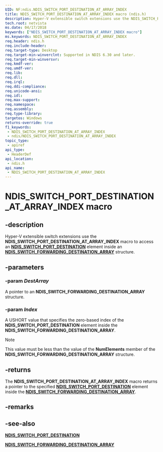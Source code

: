 ```yaml
---
UID: NF:ndis.NDIS_SWITCH_PORT_DESTINATION_AT_ARRAY_INDEX
title: NDIS_SWITCH_PORT_DESTINATION_AT_ARRAY_INDEX macro (ndis.h)
description: Hyper-V extensible switch extensions use the NDIS_SWITCH_PORT_DESTINATION_AT_ARRAY_INDEX macro to access an NDIS_SWITCH_PORT_DESTINATION element inside an NDIS_SWITCH_FORWARDING_DESTINATION_ARRAY structure.
tech.root: netvista
ms.date: 04/17/2018
keywords: ["NDIS_SWITCH_PORT_DESTINATION_AT_ARRAY_INDEX macro"]
ms.keywords: NDIS_SWITCH_PORT_DESTINATION_AT_ARRAY_INDEX
req.header: ndis.h
req.include-header: 
req.target-type: Desktop
req.target-min-winverclnt: Supported in NDIS 6.30 and later.
req.target-min-winversvr: 
req.kmdf-ver: 
req.umdf-ver: 
req.lib: 
req.dll: 
req.irql: 
req.ddi-compliance: 
req.unicode-ansi: 
req.idl: 
req.max-support: 
req.namespace: 
req.assembly: 
req.type-library: 
targetos: Windows
returns-override: true
f1_keywords:
 - NDIS_SWITCH_PORT_DESTINATION_AT_ARRAY_INDEX
 - ndis/NDIS_SWITCH_PORT_DESTINATION_AT_ARRAY_INDEX
topic_type:
 - apiref
api_type:
 - HeaderDef
api_location:
 - ndis.h
api_name:
 - NDIS_SWITCH_PORT_DESTINATION_AT_ARRAY_INDEX
---
```


# NDIS_SWITCH_PORT_DESTINATION_AT_ARRAY_INDEX macro


## -description

Hyper-V extensible switch extensions use the **NDIS_SWITCH_PORT_DESTINATION_AT_ARRAY_INDEX** macro to access an [**NDIS_SWITCH_PORT_DESTINATION**](ns-ndis-_ndis_switch_port_destination.md) element inside an [**NDIS_SWITCH_FORWARDING_DESTINATION_ARRAY**](ns-ndis-_ndis_switch_forwarding_destination_array.md) structure.

## -parameters

### -param _DestArray_

A pointer to an **NDIS_SWITCH_FORWARDING_DESTINATION_ARRAY** structure.

### -param _Index_

A USHORT value that specifies the zero-based index of the **NDIS_SWITCH_PORT_DESTINATION** element inside the **NDIS_SWITCH_FORWARDING_DESTINATION_ARRAY**.

> [!NOTE]
> This value must be less than the value of the **NumElements** member of the **NDIS_SWITCH_FORWARDING_DESTINATION_ARRAY** structure.

## -returns

The **NDIS_SWITCH_PORT_DESTINATION_AT_ARRAY_INDEX** macro returns a pointer to the specified [**NDIS_SWITCH_PORT_DESTINATION**](ns-ndis-_ndis_switch_port_destination.md) element inside the [**NDIS_SWITCH_FORWARDING_DESTINATION_ARRAY**](ns-ndis-_ndis_switch_forwarding_destination_array.md).

## -remarks

## -see-also

[**NDIS_SWITCH_PORT_DESTINATION**](ns-ndis-_ndis_switch_port_destination.md)

[**NDIS_SWITCH_FORWARDING_DESTINATION_ARRAY**](ns-ndis-_ndis_switch_forwarding_destination_array.md)

